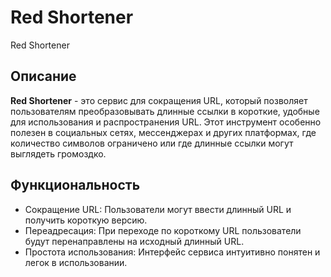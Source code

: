 # Red Shortener

Red Shortener 

## Описание

**Red Shortener** - это сервис для сокращения URL, который позволяет пользователям преобразовывать длинные ссылки в короткие, удобные для использования и распространения URL. Этот инструмент особенно полезен в социальных сетях, мессенджерах и других платформах, где количество символов ограничено или где длинные ссылки могут выглядеть громоздко.

## Функциональность

- Сокращение URL: Пользователи могут ввести длинный URL и получить короткую версию.
- Переадресация: При переходе по короткому URL пользователи будут перенаправлены на исходный длинный URL.
- Простота использования: Интерфейс сервиса интуитивно понятен и легок в использовании.
